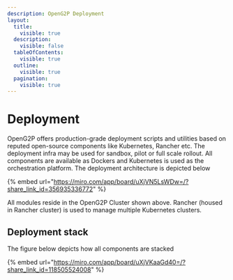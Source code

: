 ```yaml
---
description: OpenG2P Deployment
layout:
  title:
    visible: true
  description:
    visible: false
  tableOfContents:
    visible: true
  outline:
    visible: true
  pagination:
    visible: true
---
```


# Deployment

OpenG2P offers production-grade deployment scripts and utilities based on reputed open-source components like Kubernetes, Rancher etc. The deployment infra may be used for sandbox, pilot or full scale rollout. All components are available as Dockers and Kubernetes is used as the orchestration platform. The deployment architecture is depicted below

{% embed url="https://miro.com/app/board/uXjVN5LsWDw=/?share_link_id=356935336772" %}

All modules reside in the OpenG2P Cluster shown above.  Rancher (housed in Rancher cluster) is used to manage multiple Kubernetes clusters. &#x20;

## Deployment stack

The figure below depicts how all components are stacked

{% embed url="https://miro.com/app/board/uXjVKaaGd40=/?share_link_id=118505524008" %}
